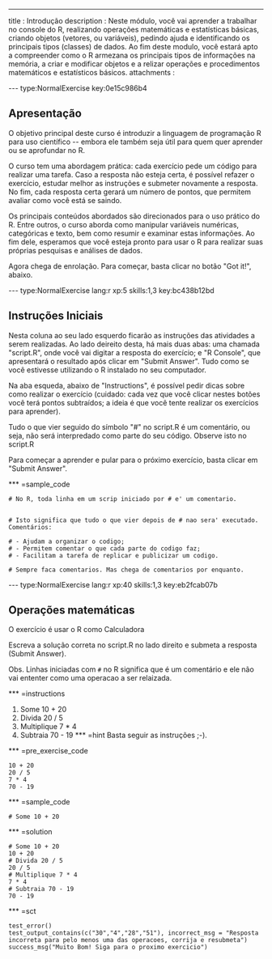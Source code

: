 ---
title       : Introdução
description : Neste módulo, você vai aprender a trabalhar no console do R, realizando operações matemáticas e estatísticas básicas, criando objetos (vetores, ou variáveis), pedindo ajuda e identificando os principais tipos (classes) de dados. Ao fim deste modulo, você estará apto a compreender como o R armezana os principais tipos de informações na memória, a criar e modificar objetos e a relizar operações e procedimentos matemáticos e estatísticos básicos.
attachments :


--- type:NormalExercise  key:0e15c986b4
## Apresentação

O objetivo principal deste curso é introduzir a linguagem de programação R para uso científico -- embora ele também seja útil para quem quer aprender ou se aprofundar no R. 

O curso tem uma abordagem prática: cada exercício pede um código para realizar uma tarefa. Caso a resposta não esteja certa, é possível refazer o exercício, estudar melhor as instruções e submeter novamente a resposta. No fim, cada resposta certa gerará um número de pontos, que permitem avaliar como você está se saindo.

Os principais conteúdos abordados são direcionados para o uso prático do R. Entre outros, o curso aborda como manipular variáveis numéricas, categóricas e texto, bem como resumir e examinar estas informações. Ao fim dele, esperamos que você esteja pronto para usar o R para realizar suas próprias pesquisas e análises de dados.

Agora chega de enrolação. Para começar, basta clicar no botão "Got it!", abaixo.

--- type:NormalExercise lang:r xp:5 skills:1,3 key:bc438b12bd
## Instruções Iniciais

Nesta coluna ao seu lado esquerdo ficarão as instruções das atividades a serem realizadas. Ao lado deireito desta, há mais duas abas: uma chamada "script.R", onde você vai digitar a resposta do exercício; e "R Console", que apresentará o resultado após clicar em "Submit Answer". Tudo como se você estivesse utilizando o R instalado no seu computador.

Na aba esqueda, abaixo de "Instructions", é possível pedir dicas sobre como realizar o exercício (cuidado: cada vez que você clicar nestes botões você terá pontos subtraídos; a ideia é que você tente realizar os exercícios para aprender).

Tudo o que vier seguido do símbolo "#" no script.R é um comentário, ou seja, não será interpredado como parte do seu código. Observe isto no script.R

Para começar a aprender e pular para o próximo exercício, basta clicar em "Submit Answer".

*** =sample_code
  ```{r}
# No R, toda linha em um scrip iniciado por # e' um comentario.


# Isto significa que tudo o que vier depois de # nao sera' executado. Comentários:

# - Ajudam a organizar o codigo;
# - Permitem comentar o que cada parte do codigo faz;
# - Facilitam a tarefa de replicar e publicizar um codigo.

# Sempre faca comentarios. Mas chega de comentarios por enquanto.
  ```
  
--- type:NormalExercise lang:r xp:40 skills:1,3 key:eb2fcab07b
## Operações matemáticas

O exercício é usar o R como Calculadora 

Escreva a solução correta no script.R no lado direito e submeta a resposta (Submit Answer).

Obs. Linhas iniciadas com `#` no R significa que é um comentário e ele não vai ententer como uma operacao a ser relaizada.

*** =instructions
1.  Some 10 + 20
2.  Divida 20 / 5
3.  Multiplique 7 * 4
4.  Subtraia 70 - 19
*** =hint
Basta seguir as instruções ;-).

 *** =pre_exercise_code
  ```{r}
  10 + 20
  20 / 5
  7 * 4
  70 - 19
  ```
  
  *** =sample_code
  ```{r}
  # Some 10 + 20
  ```
  
  *** =solution
  ```{r}
  # Some 10 + 20
  10 + 20
  # Divida 20 / 5
  20 / 5
  # Multiplique 7 * 4
  7 * 4
  # Subtraia 70 - 19
  70 - 19
  ```
  
  *** =sct
  ```{r}
  test_error()
  test_output_contains(c("30","4","28","51"), incorrect_msg = "Resposta incorreta para pelo menos uma das operacoes, corrija e resubmeta")
  success_msg("Muito Bom! Siga para o proximo exercicio")
  ```
  
